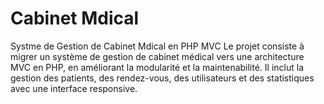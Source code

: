# Cabinet Mdical
Systme de Gestion de Cabinet Mdical en PHP MVC Le projet consiste à migrer un système de gestion de cabinet médical vers une architecture MVC en PHP, en améliorant la modularité et la maintenabilité. Il inclut la gestion des patients, des rendez-vous, des utilisateurs et des statistiques avec une interface responsive.
